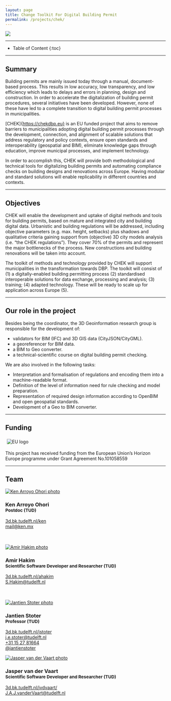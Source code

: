 ```yaml
---
layout: page
title: Change Toolkit For Digital Building Permit
permalink: /projects/chek/
---
```


<div class="row">
  <div class="col-sm-8 col-xs-8"><img class="img-responsive" src="{{ "img/chek_logo.jpg" }}"></div>
</div>

- - -

* Table of Content
{:toc}

- - -
## Summary

Building permits are mainly issued today through a manual, document-based process. This results in low accuracy, low transparency, and low efficiency which leads to delays and errors in planning, design and construction. In order to accelerate the digitalization of building permit procedures, several initiatives have been developed. However, none of these have led to a complete transition to digital building permit processes in municipalities.

[CHEK]{https://chekdbp.eu} is an EU funded project that aims to remove barriers to municipalities adopting digital building permit processes through the development, connection, and alignment of scalable solutions that address regulatory and policy contexts, ensure open standards and interoperability (geospatial and BIM), eliminate knowledge gaps through education, improve municipal processes, and implement technology.

In order to accomplish this, CHEK will provide both methodological and technical tools for digitalizing building permits and automating compliance checks on building designs and renovations across Europe. Having modular and standard solutions will enable replicability in different countries and contexts.

- - -
## Objectives

CHEK will enable the development and uptake of digital methods and tools for building permits, based on mature and integrated city and building digital data. Urbanistic and building regulations will be addressed, including objective parameters (e.g. max. height, setbacks) plus shadows and qualitative criteria gaining support from (objective) 3D city models analysis (i.e. “the CHEK regulations”).  They cover 70% of the permits and represent the major bottlenecks of the process. New constructions and building renovations will be taken into account.

The toolkit of methods and technology provided by CHEK will support municipalities in the transformation towards DBP. The toolkit will consist of (1) a digitally-enabled building permitting process (2) standardised interoperable solutions for data exchange, processing and analysis; (3) training; (4) adapted technology. These will be ready to scale up for application across Europe (5).

- - -
## Our role in the project
Besides being the coordinator, the 3D Geoinformation research group is responsible for the development of:
- validators for BIM (IFC) and 3D GIS data (CityJSON/CityGML).
- a georeferencer for BIM data.
- a BIM to Geo converter.
- a technical-scientific course on digital building permit checking.

We are also involved in the following tasks:

- Interpretation and formalisation of regulations and encoding them into a machine-readable format.
- Definition of the level of information need for rule checking and model preparation.
- Representation of required design information according to OpenBIM and open geospatial standards.
- Development of a Geo to BIM converter.

- - -
## Funding

<div class="row">
<div style="padding:5px" class="col-md-2 col-sm-2 col-xs-4"><img src="/img/partners/eu.jpg" alt="EU logo" ></div>
</div>

This project has received funding from the European Union’s Horizon Europe programme under Grant Agreement No.101058559

- - -
## Team

<div class="row">

  <div class="col-md-4 col-sm-4 col-xs-8 col-xs-offset-2 col-sm-offset-0 col-md-offset-0">
      <a href="https://3d.bk.tudelft.nl/ken"><img class="img-circle img-responsive" src="{{ site.baseurl }}/img/staff/ken.jpg" alt="Ken Arroyo Ohori photo" /></a>
    <h3>Ken Arroyo Ohori<br /><small>Postdoc (TUD)</small></h3>
    <p>
        <i class="fas fa-home"></i> <a href="https://3d.bk.tudelft.nl/ken">3d.bk.tudelft.nl/ken</a><br />
        <i class="fas fa-envelope"></i> <a href="mailto:mail@ken.mx">mail@ken.mx</a><br />
        <br />
        <br />
    </p>
  </div>

  <div class="col-md-4 col-sm-4 col-xs-8 col-xs-offset-2 col-sm-offset-0 col-md-offset-0">
      <a href="https://3d.bk.tudelft.nl/ahakim"><img class="img-circle img-responsive" src="{{ site.baseurl }}/img/staff/amir.jpg" alt="Amir Hakim photo" /></a>
    <h3>Amir Hakim<br /><small>Scientific Software Developer and Researcher (TUD)</small></h3>
    <p>
        <i class="fas fa-home"></i> <a href="https://3d.bk.tudelft.nl/ahakim">3d.bk.tudelft.nl/ahakim</a><br />
        <i class="fas fa-envelope"></i> <a href="mailto:S.Hakim@tudelft.nl">S.Hakim@tudelft.nl</a><br />
        <br />
        <br />
    </p>
  </div>

  <div class="col-md-4 col-sm-4 col-xs-8 col-xs-offset-2 col-sm-offset-0 col-md-offset-0">
        <a href="http://3d.bk.tudelft.nl/jstoter"><img class="img-circle img-responsive" src="{{ site.baseurl }}/img/staff/jantien.jpg" alt="Jantien Stoter photo" /></a>
      <h3>Jantien Stoter<br /><small>Professor (TUD)</small></h3>
      <p>
          <i class="fas fa-home"></i> <a href="http://3d.bk.tudelft.nl/jstoter">3d.bk.tudelft.nl/jstoter</a><br />
          <i class="fas fa-envelope"></i> <a href="mailto:j.e.stoter@tudelft.nl">j.e.stoter@tudelft.nl</a><br />
          <i class="fas fa-phone"></i> <a href="tel:+31 15 27 81664">+31 15 27 81664</a><br />
          <i class="fab fa-twitter"></i> <a href="https://twitter.com/jantienstoter">@jantienstoter</a><br />
      </p>
  </div>

  <div class="col-md-4 col-sm-4 col-xs-8 col-xs-offset-2 col-sm-offset-0 col-md-offset-0">
      <a href="https://3d.bk.tudelft.nl/ken"><img class="img-circle img-responsive" src="{{ site.baseurl }}/img/staff/jasper.jpg" alt="Jasper van der Vaart photo" /></a>
    <h3>Jasper van der Vaart<br /><small>Scientific Software Developer and Researcher (TUD)</small></h3>
    <p>
        <i class="fas fa-home"></i> <a href="https://3d.bk.tudelft.nl/jvdvaart/">3d.bk.tudelft.nl/jvdvaart/</a><br />
        <i class="fas fa-envelope"></i> <a href="mailto:J.A.J.vanderVaart@tudelft.nl">J.A.J.vanderVaart@tudelft.nl</a><br />
        <br />
        <br />
    </p>
  </div>

</div>
